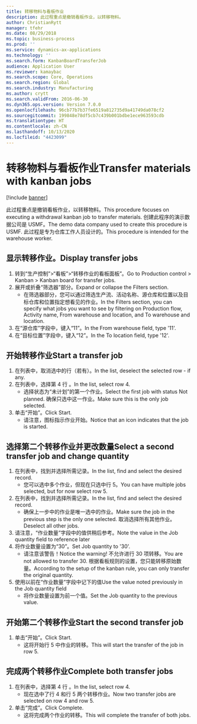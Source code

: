 ```yaml
---
title: 转移物料与看板作业
description: 此过程重点是撤销看板作业，以转移物料。
author: ChristianRytt
manager: tfehr
ms.date: 08/29/2018
ms.topic: business-process
ms.prod: ''
ms.service: dynamics-ax-applications
ms.technology: ''
ms.search.form: KanbanBoardTransferJob
audience: Application User
ms.reviewer: kamaybac
ms.search.scope: Core, Operations
ms.search.region: Global
ms.search.industry: Manufacturing
ms.author: crytt
ms.search.validFrom: 2016-06-30
ms.dyn365.ops.version: Version 7.0.0
ms.openlocfilehash: 96cb77b7b37fe6519a812735d9a41749da078cf2
ms.sourcegitcommit: 199848e78df5cb7c439b001bdbe1ece963593cdb
ms.translationtype: HT
ms.contentlocale: zh-CN
ms.lasthandoff: 10/13/2020
ms.locfileid: "4423099"
---
```

# <a name="transfer-materials-with-kanban-jobs"></a><span data-ttu-id="466f6-103">转移物料与看板作业</span><span class="sxs-lookup"><span data-stu-id="466f6-103">Transfer materials with kanban jobs</span></span>

[!include [banner](../../includes/banner.md)]

<span data-ttu-id="466f6-104">此过程重点是撤销看板作业，以转移物料。</span><span class="sxs-lookup"><span data-stu-id="466f6-104">This procedure focuses on executing a withdrawal kanban job to transfer materials.</span></span> <span data-ttu-id="466f6-105">创建此程序的演示数据公司是 USMF。</span><span class="sxs-lookup"><span data-stu-id="466f6-105">The demo data company used to create this procedure is USMF.</span></span> <span data-ttu-id="466f6-106">此过程是专为仓库工作人员设计的。</span><span class="sxs-lookup"><span data-stu-id="466f6-106">This procedure is intended for the warehouse worker.</span></span>


## <a name="display-transfer-jobs"></a><span data-ttu-id="466f6-107">显示转移作业。</span><span class="sxs-lookup"><span data-stu-id="466f6-107">Display transfer jobs</span></span>
1. <span data-ttu-id="466f6-108">转到“生产控制”>“看板”>“转移作业的看板面板”。</span><span class="sxs-lookup"><span data-stu-id="466f6-108">Go to Production control > Kanban > Kanban board for transfer jobs.</span></span>
2. <span data-ttu-id="466f6-109">展开或折叠“筛选器”部分。</span><span class="sxs-lookup"><span data-stu-id="466f6-109">Expand or collapse the Filters section.</span></span>
    * <span data-ttu-id="466f6-110">在筛选器部分，您可以通过筛选生产流、活动名称、源仓库和位置以及目标仓库和位置指定想看见的作业。</span><span class="sxs-lookup"><span data-stu-id="466f6-110">In the Filters section, you can specify what jobs you want to see by filtering on Production flow, Activity name, From warehouse and location, and To warehouse and location.</span></span>  
3. <span data-ttu-id="466f6-111">在“源仓库”字段中，键入“11”。</span><span class="sxs-lookup"><span data-stu-id="466f6-111">In the From warehouse field, type '11'.</span></span>
4. <span data-ttu-id="466f6-112">在“目标位置”字段中，键入“12”。</span><span class="sxs-lookup"><span data-stu-id="466f6-112">In the To location field, type '12'.</span></span>

## <a name="start-a-transfer-job"></a><span data-ttu-id="466f6-113">开始转移作业</span><span class="sxs-lookup"><span data-stu-id="466f6-113">Start a transfer job</span></span>
1. <span data-ttu-id="466f6-114">在列表中，取消选中的行（若有）。</span><span class="sxs-lookup"><span data-stu-id="466f6-114">In the list, deselect the selected row - if any.</span></span>
2. <span data-ttu-id="466f6-115">在列表中，选择第 4 行 。</span><span class="sxs-lookup"><span data-stu-id="466f6-115">In the list, select row 4.</span></span>
    * <span data-ttu-id="466f6-116">选择状态为“未计划”的第一个作业。</span><span class="sxs-lookup"><span data-stu-id="466f6-116">Select the first job with status Not planned.</span></span> <span data-ttu-id="466f6-117">确保只选中这一作业。</span><span class="sxs-lookup"><span data-stu-id="466f6-117">Make sure this is the only job selected.</span></span>  
3. <span data-ttu-id="466f6-118">单击“开始”。</span><span class="sxs-lookup"><span data-stu-id="466f6-118">Click Start.</span></span>
    * <span data-ttu-id="466f6-119">请注意，图标指示作业开始。</span><span class="sxs-lookup"><span data-stu-id="466f6-119">Notice that an icon indicates that the job is started.</span></span>  

## <a name="select-a-second-transfer-job-and-change-quantity"></a><span data-ttu-id="466f6-120">选择第二个转移作业并更改数量</span><span class="sxs-lookup"><span data-stu-id="466f6-120">Select a second transfer job and change quantity</span></span>
1. <span data-ttu-id="466f6-121">在列表中，找到并选择所需记录。</span><span class="sxs-lookup"><span data-stu-id="466f6-121">In the list, find and select the desired record.</span></span>
    * <span data-ttu-id="466f6-122">您可以选中多个作业，但现在只选中行 5。</span><span class="sxs-lookup"><span data-stu-id="466f6-122">You can have multiple jobs selected, but for now select row 5.</span></span>  
2. <span data-ttu-id="466f6-123">在列表中，找到并选择所需记录。</span><span class="sxs-lookup"><span data-stu-id="466f6-123">In the list, find and select the desired record.</span></span>
    * <span data-ttu-id="466f6-124">确保上一步中的作业是唯一选中的作业。</span><span class="sxs-lookup"><span data-stu-id="466f6-124">Make sure the job in the previous step is the only one selected.</span></span> <span data-ttu-id="466f6-125">取消选择所有其他作业。</span><span class="sxs-lookup"><span data-stu-id="466f6-125">Deselect all other jobs.</span></span>  
3. <span data-ttu-id="466f6-126">请注意，“作业数量”字段中的值供稍后参考。</span><span class="sxs-lookup"><span data-stu-id="466f6-126">Note the value in the Job quantity field to reference later</span></span>
4. <span data-ttu-id="466f6-127">将作业数量设置为“30”。</span><span class="sxs-lookup"><span data-stu-id="466f6-127">Set Job quantity to '30'.</span></span>
    * <span data-ttu-id="466f6-128">请注意该警告！</span><span class="sxs-lookup"><span data-stu-id="466f6-128">Notice the warning!</span></span> <span data-ttu-id="466f6-129">不允许进行 30 项转移。</span><span class="sxs-lookup"><span data-stu-id="466f6-129">You are not allowed to transfer 30.</span></span> <span data-ttu-id="466f6-130">根据看板规则的设置，您只能转移原始数量。</span><span class="sxs-lookup"><span data-stu-id="466f6-130">According to the setup of the kanban rule, you can only transfer the original quantity.</span></span>  
5. <span data-ttu-id="466f6-131">使用以前在“作业数量”字段中记下的值</span><span class="sxs-lookup"><span data-stu-id="466f6-131">Use the value noted previously in the Job quantity field</span></span>
    * <span data-ttu-id="466f6-132">将作业数量设置为前一个值。</span><span class="sxs-lookup"><span data-stu-id="466f6-132">Set the Job quantity to the previous value.</span></span>  

## <a name="start-the-second-transfer-job"></a><span data-ttu-id="466f6-133">开始第二个转移作业</span><span class="sxs-lookup"><span data-stu-id="466f6-133">Start the second transfer job</span></span>
1. <span data-ttu-id="466f6-134">单击“开始”。</span><span class="sxs-lookup"><span data-stu-id="466f6-134">Click Start.</span></span>
    * <span data-ttu-id="466f6-135">这将开始行 5 中作业的转移。</span><span class="sxs-lookup"><span data-stu-id="466f6-135">This will start the transfer of the job in row 5.</span></span>  

## <a name="complete-both-transfer-jobs"></a><span data-ttu-id="466f6-136">完成两个转移作业</span><span class="sxs-lookup"><span data-stu-id="466f6-136">Complete both transfer jobs</span></span>
1. <span data-ttu-id="466f6-137">在列表中，选择第 4 行 。</span><span class="sxs-lookup"><span data-stu-id="466f6-137">In the list, select row 4.</span></span>
    * <span data-ttu-id="466f6-138">现在选中了行 4 和行 5 两个转移作业。</span><span class="sxs-lookup"><span data-stu-id="466f6-138">Now two transfer jobs are selected on row 4 and row 5.</span></span>  
2. <span data-ttu-id="466f6-139">单击“完成”。</span><span class="sxs-lookup"><span data-stu-id="466f6-139">Click Complete.</span></span>
    * <span data-ttu-id="466f6-140">这将完成两个作业的转移。</span><span class="sxs-lookup"><span data-stu-id="466f6-140">This will complete the transfer of both jobs.</span></span>  

